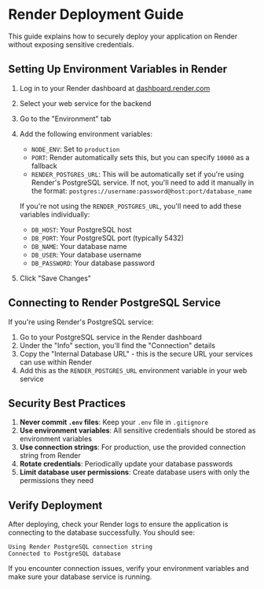 # Render Deployment Guide

This guide explains how to securely deploy your application on Render without exposing sensitive credentials.

## Setting Up Environment Variables in Render

1. Log in to your Render dashboard at [dashboard.render.com](https://dashboard.render.com)
2. Select your web service for the backend
3. Go to the "Environment" tab
4. Add the following environment variables:

   - `NODE_ENV`: Set to `production`
   - `PORT`: Render automatically sets this, but you can specify `10000` as a fallback
   - `RENDER_POSTGRES_URL`: This will be automatically set if you're using Render's PostgreSQL service. If not, you'll need to add it manually in the format: `postgres://username:password@host:port/database_name`

   If you're not using the `RENDER_POSTGRES_URL`, you'll need to add these variables individually:

   - `DB_HOST`: Your PostgreSQL host
   - `DB_PORT`: Your PostgreSQL port (typically 5432)
   - `DB_NAME`: Your database name
   - `DB_USER`: Your database username
   - `DB_PASSWORD`: Your database password

5. Click "Save Changes"

## Connecting to Render PostgreSQL Service

If you're using Render's PostgreSQL service:

1. Go to your PostgreSQL service in the Render dashboard
2. Under the "Info" section, you'll find the "Connection" details
3. Copy the "Internal Database URL" - this is the secure URL your services can use within Render
4. Add this as the `RENDER_POSTGRES_URL` environment variable in your web service

## Security Best Practices

1. **Never commit `.env` files**: Keep your `.env` file in `.gitignore`
2. **Use environment variables**: All sensitive credentials should be stored as environment variables
3. **Use connection strings**: For production, use the provided connection string from Render
4. **Rotate credentials**: Periodically update your database passwords
5. **Limit database user permissions**: Create database users with only the permissions they need

## Verify Deployment

After deploying, check your Render logs to ensure the application is connecting to the database successfully. You should see:

```
Using Render PostgreSQL connection string
Connected to PostgreSQL database
```

If you encounter connection issues, verify your environment variables and make sure your database service is running.

